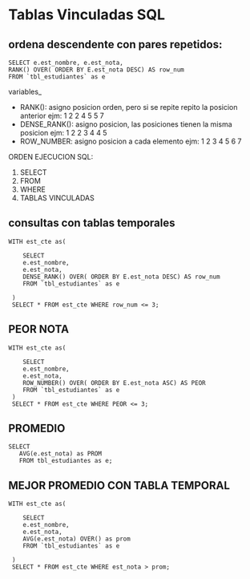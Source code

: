 # Tablas Vinculadas SQL


## ordena descendente con pares repetidos:

~~~
SELECT e.est_nombre, e.est_nota,
RANK() OVER( ORDER BY E.est_nota DESC) AS row_num
FROM `tbl_estudiantes` as e
~~~


variables_
- RANK(): asigno posicion orden, pero si se repite repito la posicion anterior ejm: 1 2 2 4 5 5 7
- DENSE_RANK(): asigno posicion, las posiciones tienen la misma posicion ejm: 1 2 2 3 4 4 5
- ROW_NUMBER: asigno posicion a cada elemento ejm: 1 2 3 4 5 6 7

ORDEN EJECUCION SQL:
1. SELECT
2. FROM
3. WHERE
4. TABLAS VINCULADAS

## consultas con tablas temporales

~~~
WITH est_cte as(

    SELECT 
    e.est_nombre,
    e.est_nota,
    DENSE_RANK() OVER( ORDER BY E.est_nota DESC) AS row_num
    FROM `tbl_estudiantes` as e
    
 )
 SELECT * FROM est_cte WHERE row_num <= 3;

~~~

## PEOR NOTA

~~~
WITH est_cte as(

    SELECT 
    e.est_nombre,
    e.est_nota,
    ROW_NUMBER() OVER( ORDER BY E.est_nota ASC) AS PEOR
    FROM `tbl_estudiantes` as e
 )
 SELECT * FROM est_cte WHERE PEOR <= 3;
 ~~~

 ## PROMEDIO
 ~~~
 SELECT 
    AVG(e.est_nota) as PROM
    FROM tbl_estudiantes as e;
~~~

## MEJOR PROMEDIO CON TABLA TEMPORAL
~~~
WITH est_cte as(

    SELECT 
    e.est_nombre,
    e.est_nota,
    AVG(e.est_nota) OVER() as prom
    FROM `tbl_estudiantes` as e
    
 )
 SELECT * FROM est_cte WHERE est_nota > prom;
 ~~~